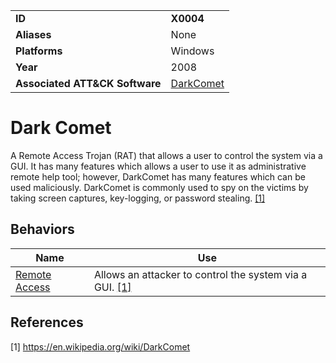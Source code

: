 |||
|---------|------------------------|
|**ID**|**X0004**|
|**Aliases**|None|
|**Platforms**|Windows|
|**Year**| 2008 |
|**Associated ATT&CK Software**|[DarkComet](https://attack.mitre.org/software/S0334/)|

Dark Comet
==========
A Remote Access Trojan (RAT) that allows a user to control the system via a GUI. It has many features which allows a user to use it as administrative remote help tool; however, DarkComet has many features which can be used maliciously. DarkComet is commonly used to spy on the victims by taking screen captures, key-logging, or password stealing. [[1]](#1)

Behaviors
---------
|Name|Use|
|---------------------|-------------------------------------------------------|
|[Remote Access](https://github.com/MBCProject/mbc-markdown/blob/master/impact/remote-access.md) | Allows an attacker to control the system via a GUI. [[1]](#1)|

References
----------
<a name="1">[1]</a> https://en.wikipedia.org/wiki/DarkComet
 